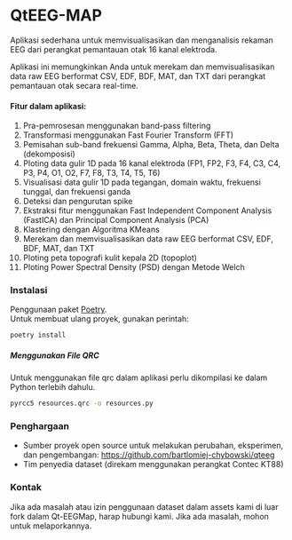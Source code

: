 # QtEEG-MAP

Aplikasi sederhana untuk memvisualisasikan dan menganalisis rekaman EEG dari perangkat pemantauan otak 16 kanal elektroda.

Aplikasi ini memungkinkan Anda untuk merekam dan memvisualisasikan data raw EEG berformat CSV, EDF, BDF, MAT, dan TXT dari perangkat pemantauan otak secara real-time.

#### Fitur dalam aplikasi:
1. Pra-pemrosesan menggunakan band-pass filtering
2. Transformasi menggunakan Fast Fourier Transform (FFT)
3. Pemisahan sub-band frekuensi Gamma, Alpha, Beta, Theta, dan Delta (dekomposisi)
4. Ploting data gulir 1D pada 16 kanal elektroda (FP1, FP2, F3, F4, C3, C4, P3, P4, O1, O2, F7, F8, T3, T4, T5, T6)
5. Visualisasi data gulir 1D pada tegangan, domain waktu, frekuensi tunggal, dan frekuensi ganda
6. Deteksi dan pengurutan spike
7. Ekstraksi fitur menggunakan Fast Independent Component Analysis (FastICA) dan Principal Component Analysis (PCA)
8. Klastering dengan Algoritma KMeans
9. Merekam dan memvisualisasikan data raw EEG berformat CSV, EDF, BDF, MAT, dan TXT
10. Ploting peta topografi kulit kepala 2D (topoplot)
11. Ploting Power Spectral Density (PSD) dengan Metode Welch

### Instalasi
Penggunaan paket [Poetry](https://python-poetry.org).<br/>
Untuk membuat ulang proyek, gunakan perintah:
```bash
poetry install
```

##### Menggunakan File QRC
Untuk menggunakan file qrc dalam aplikasi perlu dikompilasi ke dalam Python terlebih dahulu.
```bash
pyrcc5 resources.qrc -o resources.py
```

### Penghargaan
- Sumber proyek open source untuk melakukan perubahan, eksperimen, dan pengembangan: https://github.com/bartlomiej-chybowski/qteeg
- Tim penyedia dataset (direkam menggunakan perangkat Contec KT88)

### Kontak
Jika ada masalah atau izin penggunaan dataset dalam assets kami di luar fork dalam Qt-EEGMap, harap hubungi kami. Jika ada masalah, mohon untuk melaporkannya.